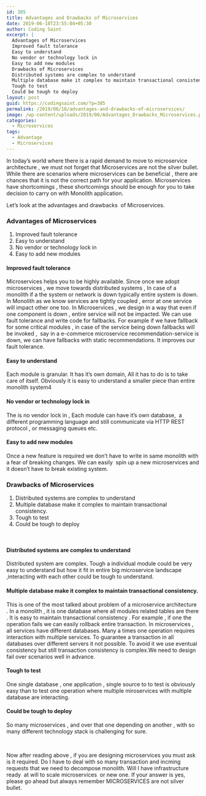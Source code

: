 ```yaml
---
id: 385
title: Advantages and Drawbacks of Microservices
date: 2019-06-18T23:55:04+05:30
author: Coding Saint
excerpt: |
  Advantages of Microservices
  Improved fault tolerance
  Easy to understand
  No vendor or technology lock in
  Easy to add new modules  
  Drawbacks of Microservices
  Distributed systems are complex to understand
  Multiple database make it complex to maintain transactional consistency.
  Tough to test
  Could be tough to deploy
layout: post
guid: https://codingsaint.com/?p=385
permalink: /2019/06/18/advantages-and-drawbacks-of-microservices/
image: /wp-content/uploads/2019/06/Advantages_Drawbacks_Microservices.png
categories:
  - Microservices
tags:
  - Advantage
  - Microservices
---
```

In today&#8217;s world where there is a rapid demand to move to microservice architecture , we must not forget that Microservices are not the silver bullet. While there are scenarios where microservices can be beneficial , there are chances that it is not the correct path for your application. Microservices have shortcomings , these shortcomings should be enough for you to take decision to carry on with Monolith application.

Let&#8217;s look at the advantages and drawbacks  of Microservices.

### Advantages of Microservices

  1. Improved fault tolerance
  2. Easy to understand
  3. No vendor or technology lock in
  4. Easy to add new modules

#### Improved fault tolerance

Microservices helps you to be highly available. Since once we adopt microservices , we move towards distributed systems , In case of a monolith if a the system or network is down typically entire system is down. In Monolith as we know services are tightly coupled , error at one service will impact other one too. In Microservices , we design in a way that even if one component is down , entire service will not be impacted. We can use fault tolerance and write code for fallbacks. For example if we have fallback for some critical modules , in case of the service being down fallbacks will be invoked ,  say in a e-commerce microservice recommendation-service is down, we can have fallbacks with static recommendations. It improves our fault tolerance.

#### Easy to understand

Each module is granular. It has it&#8217;s own domain, All it has to do is to take care of itself. Obviously it is easy to understand a smaller piece than entire monolith system4

#### No vendor or technology lock in

The is no vendor lock in , Each module can have it&#8217;s own database,  a different programming language and still communicate via HTTP REST protocol , or messaging queues etc.

#### Easy to add new modules

Once a new feature is required we don&#8217;t have to write in same monolith with a fear of breaking changes. We can easily  spin up a new microservices and it doesn&#8217;t have to break existing system.

### Drawbacks of Microservices

  1. Distributed systems are complex to understand
  2. Multiple database make it complex to maintain transactional consistency.
  3. Tough to test
  4. Could be tough to deploy

&nbsp;

#### Distributed systems are complex to understand

Distributed system are complex. Tough a individual module could be very easy to understand but how it fit in entire big microservice landscape ,interacting with each other could be tough to understand.

#### Multiple database make it complex to maintain transactional consistency.

This is one of the most talked about problem of a microservice architecture . In a monolith , it is one database where all modules related tables are there . It is easy to maintain transactional consistency . For example , if one the operation fails we can easily rollback entire transaction. In microservices , all services have different databases. Many a times one operation requires interaction with multiple services. To guarantee a transaction in all databases over different servers it not possible. To avoid it we use eventual consistency but still transaction consistency is complex.We need to design fail over scenarios well in advance.

#### Tough to test

One single database , one application , single source to to test is obviously easy than to test one operation where multiple miroservices with multiple database are interacting.

#### Could be tough to deploy

So many microservices , and over that one depending on another , with so many different technology stack is challenging for sure.

&nbsp;

Now after reading above , if you are designing microservices you must ask is it required. Do I have to deal with so many transaction and incming requests that we need to decompose monolith. Will I have infrastructure  ready  at will to scale microservices  or new one. If your answer is yes, please go ahead but always remember MICROSERVICES are not silver bullet.